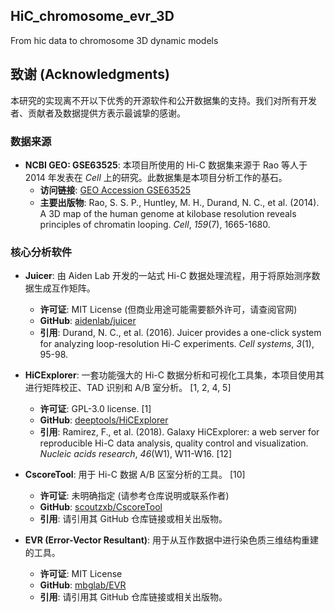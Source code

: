 ## HiC_chromosome_evr_3D
From hic data to chromosome 3D dynamic models

## 致谢 (Acknowledgments)

本研究的实现离不开以下优秀的开源软件和公开数据集的支持。我们对所有开发者、贡献者及数据提供方表示最诚挚的感谢。

### 数据来源

*   **NCBI GEO: GSE63525**: 本项目所使用的 Hi-C 数据集来源于 Rao 等人于 2014 年发表在 *Cell* 上的研究。此数据集是本项目分析工作的基石。
    *   **访问链接**: [GEO Accession GSE63525](https://www.ncbi.nlm.nih.gov/geo/query/acc.cgi?acc=GSE63525)
    *   **主要出版物**: Rao, S. S. P., Huntley, M. H., Durand, N. C., et al. (2014). A 3D map of the human genome at kilobase resolution reveals principles of chromatin looping. *Cell*, *159*(7), 1665-1680.

### 核心分析软件

*   **Juicer**: 由 Aiden Lab 开发的一站式 Hi-C 数据处理流程，用于将原始测序数据生成互作矩阵。
    *   **许可证**: MIT License (但商业用途可能需要额外许可，请查阅官网)
    *   **GitHub**: [aidenlab/juicer](https://github.com/aidenlab/juicer)
    *   **引用**: Durand, N. C., et al. (2016). Juicer provides a one-click system for analyzing loop-resolution Hi-C experiments. *Cell systems*, *3*(1), 95-98.

*   **HiCExplorer**: 一套功能强大的 Hi-C 数据分析和可视化工具集，本项目使用其进行矩阵校正、TAD 识别和 A/B 室分析。 [1, 2, 4, 5]
    *   **许可证**: GPL-3.0 license. [1]
    *   **GitHub**: [deeptools/HiCExplorer](https://github.com/deeptools/HiCExplorer)
    *   **引用**: Ramirez, F., et al. (2018). Galaxy HiCExplorer: a web server for reproducible Hi-C data analysis, quality control and visualization. *Nucleic acids research*, *46*(W1), W11-W16. [12]

*   **CscoreTool**: 用于 Hi-C 数据 A/B 区室分析的工具。 [10]
    *   **许可证**: 未明确指定 (请参考仓库说明或联系作者)
    *   **GitHub**: [scoutzxb/CscoreTool](https://github.com/scoutzxb/CscoreTool)
    *   **引用**: 请引用其 GitHub 仓库链接或相关出版物。

*   **EVR (Error-Vector Resultant)**: 用于从互作数据中进行染色质三维结构重建的工具。
    *   **许可证**: MIT License
    *   **GitHub**: [mbglab/EVR](https://github.com/mbglab/EVR)
    *   **引用**: 请引用其 GitHub 仓库链接或相关出版物。

